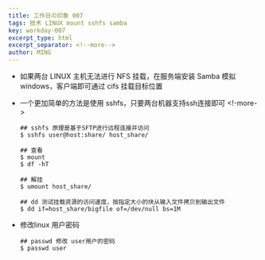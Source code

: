 ```yaml
---
title: 工作日の印象 007
tags: 技术 LINUX mount sshfs samba
key: workday-007
excerpt_type: html
excerpt_separator: <!--more-->
author: MING
---
```


* 如果两台 LINUX 主机无法进行 NFS 挂载，在服务端安装 Samba 模拟windows，客户端即可通过 cifs 挂载目标位置

* 一个更加简单的方法是使用 sshfs，只要两台机器支持ssh连接即可
<!-more->
  ```shell
  ## sshfs 原理是基于SFTP进行远程连接并访问
  $ sshfs user@host:share/ host_share/
  
  ## 查看
  $ mount
  $ df -hT
  
  ## 解挂
  $ umount host_share/
  
  ## dd 测试挂载资源的访问速度，按指定大小的块从输入文件拷贝到输出文件
  $ dd if=host_share/bigfile of=/dev/null bs=1M
  ```

* 修改linux 用户密码

  ```shell
  ## passwd 修改 user用户的密码
  $ passwd user
  ```

  